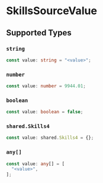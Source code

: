 # SkillsSourceValue


## Supported Types

### `string`

```typescript
const value: string = "<value>";
```

### `number`

```typescript
const value: number = 9944.01;
```

### `boolean`

```typescript
const value: boolean = false;
```

### `shared.Skills4`

```typescript
const value: shared.Skills4 = {};
```

### `any[]`

```typescript
const value: any[] = [
  "<value>",
];
```

